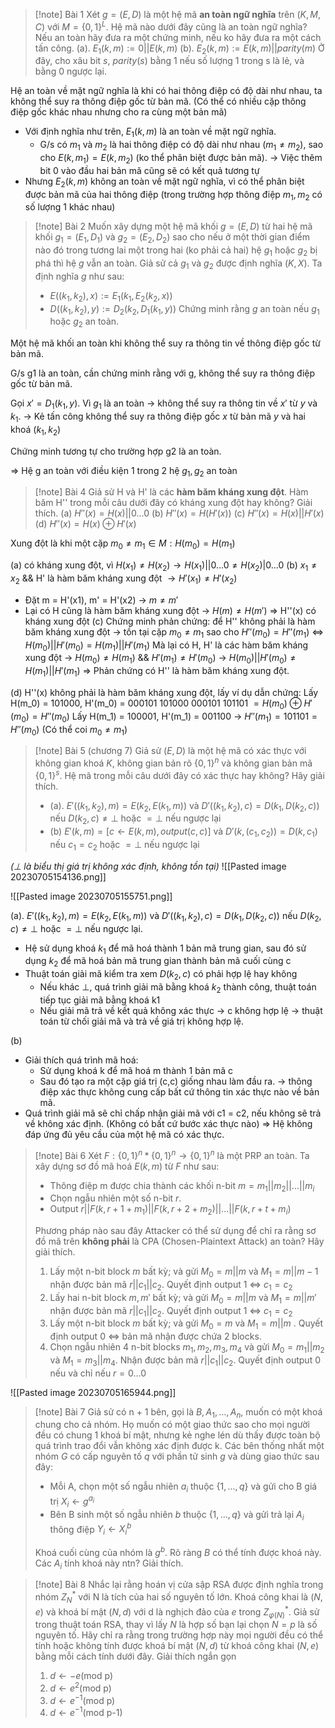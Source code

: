 > [!note] Bài 1
> Xét $g = (E,D)$ là một hệ mã **an toàn ngữ nghĩa** trên $(K,M, C)$ với  $M = \{0, 1\}^L$. Hệ mã nào dưới đây cũng là an toàn ngữ nghĩa? Nếu an toàn hãy đưa ra một chứng minh, nếu ko hãy đưa ra một cách tấn công.
> (a). $E_1(k,m) := 0 || E(k,m)$
> (b). $E_2(k,m) := E(k,m) || parity(m)$
> Ở đây, cho xâu bit $s$,  $parity(s)$ bằng 1 nếu số lượng 1 trong s là lẻ, và bằng 0 ngược lại.

Hệ an toàn về mặt ngữ nghĩa là khi có hai thông điệp có độ dài như nhau, ta không thể suy ra thông điệp gốc từ bản mã. (Có thể có nhiều cặp thông điệp gốc khác nhau nhưng cho ra cùng một bản mã)
* Với định nghĩa như trên, $E_1(k,m)$ là an toàn về mặt ngữ nghĩa.
	* G/s có $m_1$ và $m_2$ là hai thông điệp có độ dài như nhau ($m_1 \neq m_2$), sao cho $E(k, m_1) = E(k,m_2)$ (ko thể phân biệt được bản mã).
		-> Việc thêm bit 0 vào đầu hai bản mã cũng sẽ có kết quả tương tự
* Nhưng $E_2(k,m)$ không an toàn về mặt ngữ nghĩa, vì có thể phân biệt được bản mã của hai thông điệp (trong trường hợp thông điệp $m_1,m_2$ có số lượng 1 khác nhau)


> [!note] Bài 2
> Muốn xây dựng một hệ mã khối $g = (E,D)$ từ hai hệ mã khối $g_1=(E_1, D_1)$ và $g_2 = (E_2, D_2)$ sao cho nếu  ở một thời gian điểm nào đó trong tương lai một trong hai (ko phải cả hai) hệ $g_1$ hoặc $g_2$ bị phá thì hệ $g$ vẫn an toàn. Giả sử cả $g_1$ và $g_2$ được định nghĩa $(K, X)$. Ta định nghĩa $g$ như sau: 
> * $E((k_1,k_2), x) := E_1(k_1, E_2(k_2, x))$
> * $D((k_1, k_2),y) := D_2(k_2, D_1(k_1,  y))$
> Chứng minh rằng $g$ an toàn nếu $g_1$ hoặc $g_2$ an toàn.

Một hệ mã khối an toàn khi không thể suy ra thông tin về thông điệp gốc từ  bản mã.

G/s g1 là an toàn, cần chứng minh rằng với g, không thể suy ra thông điệp gốc từ bản mã.

Gọi $x'= D_1(k_1, y)$. Vì $g_1$ là an toàn -> không thể suy ra thông tin về $x'$ từ $y$ và $k_1$. -> Kẻ tấn công không thể suy ra thông điệp gốc $x$ từ bản mã $y$ và hai khoá $(k_1, k_2)$

Chứng minh tương tự cho trường hợp g2 là an toàn.

=> Hệ g an toàn với điều kiện 1 trong 2 hệ $g_1,g_2$ an toàn

> [!note] Bài 4
> Giả sử H và H' là các **hàm băm kháng xung đột**. Hàm băm H'' trong mỗi câu dưới đây có kháng xung đột hay không? Giải thích.
> (a) $H''(x) = H(x)||0...0$
> (b) $H''(x) = H(H'(x))$
> (c) $H''(x) = H(x)||H'(x)$
> (d) $H''(x) = H(x)\oplus H'(x)$

Xung đột là  khi một cặp $m_0 \neq m_1 \in M: H(m_0) = H(m_1)$

(a) có kháng xung đột, vì $H(x_1) \neq H(x_2) \rightarrow H(x_1)|| 0...0 \neq H(x_2)|0...0$
(b) $x_1 \neq x_2$ && H' là hàm băm kháng xung đột $\rightarrow H'(x_1)\neq H'(x_2)$
* Đặt m = H'(x1), m' = H'(x2) -> $m\neq m'$
* Lại có H cũng là hàm băm kháng xung đột -> $H(m)\neq H(m')$ 
=> H''(x) có kháng xung đột
(c) Chứng minh phản chứng: để H'' không phải là hàm băm kháng xung đột -> tồn tại cặp $m_0 \neq m_1$ sao cho $H''(m_0) = H''(m_1)$
<=> $H(m_0) || H'(m_0) = H(m_1)||H'(m_1)$
Mà lại có H, H' là các hàm băm kháng xung đột -> $H(m_0) \neq H(m_1)$ && $H'(m_1) \neq H'(m_0)$ -> $H(m_0) || H'(m_0) \neq H(m_1)||H'(m_1)$
=> Phản chứng có H'' là hàm băm kháng xung đột.

(d) H''(x) không phải là hàm băm kháng xung đột, lấy ví dụ dẫn chứng:
Lấy H(m_0) = 101000, H'(m_0) = 000101
101000
000101
101101 $= H(m_0) \oplus H'(m_0) = H''(m_0)$
Lấy H(m_1) = 100001, H'(m_1) = 001100
-> $H''(m_1) = 101101 = H''(m_0)$
(Có thể coi $m_0 \neq m_1$)

> [!note] Bài 5 (chương 7)
> Giả sử $(E,D)$ là một hệ mã có xác thực với không gian khoá $K$, không gian bản rõ $\{0,1\}^n$ và không gian bản mã $\{0,1\}^s$. Hệ mã trong mỗi câu dưới đây có xác thực hay không? Hãy giải thích.
> 
> * (a). $E'((k_1,k_2), m) = E(k_2, E(k_1,m))$ và $D'((k_1, k_2), c) = D(k_1, D(k_2,c))$ nếu $D(k_2, c) \neq \perp$ hoặc $=\perp$ nếu ngược lại
> * (b) $E'(k,m) = [c \leftarrow E(k,m), output (c,c)]$ và $D'(k, (c_1,c_2)) = D(k,c_1)$ nếu $c_1 = c_2$ hoặc $=\perp$ nếu ngược lại

*($\perp$ là biểu thị giá trị không xác định, không tồn tại)*
![[Pasted image 20230705154136.png]]

![[Pasted image 20230705155751.png]]

(a). $E'((k_1,k_2), m) = E(k_2, E(k_1,m))$ và $D'((k_1, k_2), c) = D(k_1, D(k_2,c))$ nếu $D(k_2, c) \neq \perp$ hoặc $=\perp$ nếu ngược lại.
* Hệ sử dụng khoá $k_1$ để mã hoá thành 1 bản mã trung gian, sau đó sử dụng $k_2$ để mã hoá bản mã trung gian thành bản mã cuối cùng c
* Thuật toán giải mã kiểm tra xem $D(k_2,c)$ có phải hợp lệ hay không
	* Nếu khác $\perp$, quá trình giải mã bằng khoá $k_2$ thành công, thuật toán tiếp tục giải mã bằng khoá k1
	* Nếu giải mã trả về kết quả không xác thực -> c không hợp lệ -> thuật toán từ chối giải mã và trả về giá trị không hợp lệ.

(b) 
* Giải thích quá trình mã hoá: 
	* Sử dụng khoá k để mã hoá m thành 1 bản mã c
	* Sau đó tạo ra một cặp giá trị (c,c) giống nhau làm đầu ra.
	-> thông điệp xác thực không cung cấp bất cứ thông tin xác thực nào về bản mã.
* Quá trình giải mã sẽ chỉ chấp nhận giải mã với c1 = c2, nếu không sẽ trả về không xác định. (Không có bất cứ bước xác thực nào)
=> Hệ không đáp ứng đủ yêu cầu của một hệ mã có xác thực.

>[!note] Bài 6
> Xét $F: \{0,1\}^n * \{0,1\}^n \rightarrow \{0,1\}^n$ là một PRP an toàn. Ta xây dựng sơ đồ mã hoá $E(k,m)$ từ $F$ như sau:
> * Thông điệp m được chia thành các khối n-bit $m = m_1 || m_2 || ... || m_i$
> * Chọn ngẫu nhiên một số n-bit $r$.
> * Output $r || F(k, r + 1 + m_1) ||  F(k, r + 2 + m_2) || ... || F(k,r + t + m_i)$
> 
> Phương pháp nào sau đây Attacker có thể sử dụng để chỉ ra rằng sơ đồ mã trên **không phải** là CPA (Chosen-Plaintext Attack) an toàn? Hãy giải thích.
> 1. Lấy một n-bit block $m$ bất kỳ; và gửi $M_0 = m || m$ và $M_1 = m || m - 1$ nhận được bản mã $r || c_1 || c_2$. Quyết định output 1 <=> $c_1 = c_2$
> 2. Lấy hai n-bit block $m, m'$ bất kỳ; và gửi $M_0 = m || m$ và $M_1 = m || m'$ nhận được bản mã $r || c_1 || c_2$. Quyết định output 1 <=> $c_1 = c_2$
> 3. Lấy một n-bit block $m$ bất kỳ; và gửi $M_0 = m$ và $M_1 = m || m$ . Quyết định output 0 <=> bản mã nhận được chứa 2 blocks.
> 4. Chọn ngẫu nhiên 4 n-bit blocks $m_1, m_2, m_3, m_4$ và gửi $M_0 = m_1 || m_2$ và $M_1 = m_3 || m_4$. Nhận được bản mã $r||c_1||c_2$. Quyết định output 0 nếu và chỉ nếu $r=0 ... 0$

![[Pasted image 20230705165944.png]]

> [!note] Bài 7
> Giả sử có n + 1 bên, gọi là $B, A_1, ..., A_n$, muốn có một khoá chung cho cả nhóm. Họ muốn có một giao thức sao cho mọi người đều có chung 1 khoá bí mật, nhưng kẻ nghe lén dù thấy được toàn bộ quá trình trao đổi vẫn không xác định được k.
> Các bên thống nhất một nhóm $G$ có cấp nguyên tố $q$ với phần tử sinh $g$ và dùng giao thức sau đây:
> * Mỗi A, chọn một số ngẫu nhiên $a_i$ thuộc $\{1, ..., q\}$ và gửi cho B giá trị $X_i \leftarrow g^{a_i}$
> * Bên B sinh một số ngẫu nhiên $b$ thuộc $\{1, ..., q\}$ và gửi trả lại $A_i$ thông điệp $Y_i \leftarrow X_i^b$
> 
> Khoá cuối cùng của nhóm là $g^b$. Rõ ràng $B$ có thể tính được khoá này. Các $A_i$ tính khoá này ntn? Giải thích.

> [!note] Bài 8
> Nhắc lại rằng hoán vị cửa sập RSA được định nghĩa trong nhóm $Z_N ^*$ với N là tích của hai số nguyên tố lớn. Khoá công khai là $(N,e)$ và khoá bí mật $(N,d)$ với d là nghịch đảo của $e$ trong $Z^*_{\varphi(N)}$.
> Giả sử  trong thuật toán RSA, thay vì lấy $N$ là hợp số bạn lại chọn $N=p$ là số nguyên tố. Hãy chỉ ra rằng trong trường hợp này mọi người đều có thể tính hoặc không tính được khoá bí mật $(N,d)$ từ khoá công khai $(N,e)$ bằng mỗi cách tính dưới đây. Giải thích ngắn gọn
> 1. $d \leftarrow -e \text{(mod p)}$
> 2. $d \leftarrow e^2 \text{(mod p)}$
> 3. $d \leftarrow e^{-1} \text{(mod p)}$
> 4. $d \leftarrow e^{-1} \text{(mod p-1)}$
